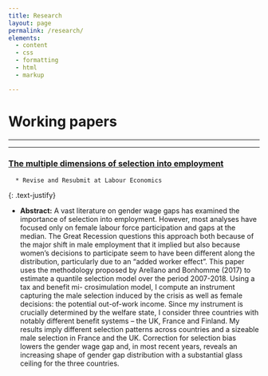 ```yaml
---
title: Research
layout: page
permalink: /research/
elements:
  - content
  - css
  - formatting
  - html
  - markup  

---
```


# Working papers

---------------------------------------------------------------------------------------------------------------------------------------------------------------
---------------------------------------------------------------------------------------------------------------------------------------------------------------

### [The multiple dimensions of selection into employment](https://www.amse-aixmarseille.fr/sites/default/files/working_papers/wp_2022_-_nr_19.pdf)

      * Revise and Resubmit at Labour Economics  

{: .text-justify}
  * **Abstract:** A vast literature on gender wage gaps has examined the importance of selection into employment. However, most analyses have focused only on female labour force participation and gaps at the median. The Great Recession questions this approach both because of the major shift in male employment that it implied but also because women’s decisions to participate seem to have been different along the distribution, particularly due to an “added worker effect”. This paper uses the methodology proposed by Arellano and Bonhomme (2017) to estimate a quantile selection model over the period 2007-2018. Using a tax and benefit mi- crosimulation model, I compute an instrument capturing the male selection induced by the crisis as well as female decisions: the potential out-of-work income. Since my instrument is crucially determined by the welfare state, I consider three countries with notably different benefit systems – the UK, France and Finland. My results imply different selection patterns across countries and a sizeable male selection in France and the UK. Correction for selection bias lowers the gender wage gap and, in most recent years, reveals an increasing shape of gender gap distribution with a substantial glass ceiling for the three countries.  
